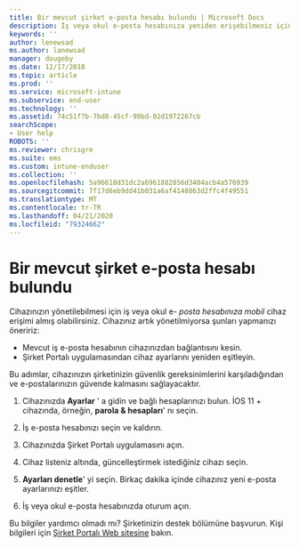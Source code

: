 ```yaml
---
title: Bir mevcut şirket e-posta hesabı bulundu | Microsoft Docs
description: İş veya okul e-posta hesabınıza yeniden erişebilmeniz için cihazınıza güncelleştirme uygulama yöntemleri anlatılmaktadır.
keywords: ''
author: lenewsad
ms.author: lanewsad
manager: dougeby
ms.date: 12/17/2018
ms.topic: article
ms.prod: ''
ms.service: microsoft-intune
ms.subservice: end-user
ms.technology: ''
ms.assetid: 74c51f7b-7bd8-45cf-99bd-02d1972267cb
searchScope:
- User help
ROBOTS: ''
ms.reviewer: chrisgre
ms.suite: ems
ms.custom: intune-enduser
ms.collection: ''
ms.openlocfilehash: 5a96618d31dc2a6961882856d3404acb4a576939
ms.sourcegitcommit: 7f17d6eb9dd41b031a6af4148863d2ffc4f49551
ms.translationtype: MT
ms.contentlocale: tr-TR
ms.lasthandoff: 04/21/2020
ms.locfileid: "79324662"
---
```

# <a name="an-existing-company-email-account-was-found"></a>Bir mevcut şirket e-posta hesabı bulundu

Cihazınızın yönetilebilmesi için iş veya okul e- *posta hesabınıza mobil* cihaz erişimi almış olabilirsiniz. Cihazınız artık yönetilmiyorsa şunları yapmanızı öneririz:

* Mevcut iş e-posta hesabının cihazınızdan bağlantısını kesin.
* Şirket Portalı uygulamasından cihaz ayarlarını yeniden eşitleyin.  

Bu adımlar, cihazınızın şirketinizin güvenlik gereksinimlerini karşıladığından ve e-postalarınızın güvende kalmasını sağlayacaktır.

1. Cihazınızda **Ayarlar** ' a gidin ve bağlı hesaplarınızı bulun. İOS 11 + cihazında, örneğin, **parola & hesapları**' nı seçin.
 
2. İş e-posta hesabınızı seçin ve kaldırın.

3. Cihazınızda Şirket Portalı uygulamasını açın.  

4. Cihaz listeniz altında, güncelleştirmek istediğiniz cihazı seçin.

5. **Ayarları denetle**' yi seçin. Birkaç dakika içinde cihazınız yeni e-posta ayarlarınızı eşitler.

6. İş veya okul e-posta hesabınızda oturum açın.

Bu bilgiler yardımcı olmadı mı? Şirketinizin destek bölümüne başvurun. Kişi bilgileri için [Şirket Portalı Web sitesine](https://go.microsoft.com/fwlink/?linkid=2010980) bakın.
